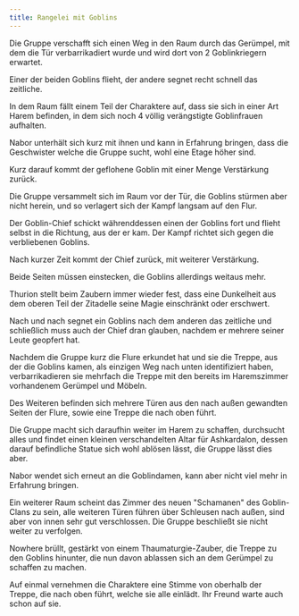 ```yaml
---
title: Rangelei mit Goblins
---
```


Die Gruppe verschafft sich einen Weg in den Raum durch das Gerümpel, mit dem die Tür verbarrikadiert wurde und wird dort von 2 Goblinkriegern erwartet.

Einer der beiden Goblins flieht, der andere segnet recht schnell das zeitliche.

In dem Raum fällt einem Teil der Charaktere auf, dass sie sich in einer Art Harem befinden, in dem sich noch 4 völlig verängstigte Goblinfrauen aufhalten.

Nabor unterhält sich kurz mit ihnen und kann in Erfahrung bringen, dass die Geschwister welche die Gruppe sucht, wohl eine Etage höher sind.

Kurz darauf kommt der geflohene Goblin mit einer Menge Verstärkung zurück.

Die Gruppe versammelt sich im Raum vor der Tür, die Goblins stürmen aber nicht herein, und so verlagert sich der Kampf langsam auf den Flur.

Der Goblin-Chief schickt währenddessen einen der Goblins fort und flieht selbst in die Richtung, aus der er kam.
Der Kampf richtet sich gegen die verbliebenen Goblins.

Nach kurzer Zeit kommt der Chief zurück, mit weiterer Verstärkung.

Beide Seiten müssen einstecken, die Goblins allerdings weitaus mehr.

Thurion stellt beim Zaubern immer wieder fest, dass eine Dunkelheit aus dem oberen Teil der Zitadelle seine Magie einschränkt oder erschwert.

Nach und nach segnet ein Goblins nach dem anderen das zeitliche und schließlich muss auch der Chief dran glauben, nachdem er mehrere seiner Leute geopfert hat.

Nachdem die Gruppe kurz die Flure erkundet hat und sie die Treppe, aus der die Goblins kamen, als einzigen Weg nach unten identifiziert haben, verbarrikadieren sie mehrfach die Treppe mit den bereits im Haremszimmer vorhandenem Gerümpel und Möbeln.

Des Weiteren befinden sich mehrere Türen aus den nach außen gewandten Seiten der Flure, sowie eine Treppe die nach oben führt.

Die Gruppe macht sich daraufhin weiter im Harem zu schaffen, durchsucht alles und findet einen kleinen verschandelten Altar für Ashkardalon, dessen darauf befindliche Statue sich wohl ablösen lässt, die Gruppe lässt dies aber.

Nabor wendet sich erneut an die Goblindamen, kann aber nicht viel mehr in Erfahrung bringen. 

Ein weiterer Raum scheint das Zimmer des neuen "Schamanen" des Goblin-Clans zu sein, alle weiteren Türen führen über Schleusen nach außen, sind aber von innen sehr gut verschlossen. Die Gruppe beschließt sie nicht weiter zu verfolgen.

Nowhere brüllt, gestärkt von einem Thaumaturgie-Zauber, die Treppe zu den Goblins hinunter, die nun davon ablassen sich an dem Gerümpel zu schaffen zu machen.

Auf einmal vernehmen die Charaktere eine Stimme von oberhalb der Treppe, die nach oben führt, welche sie alle einlädt. Ihr Freund warte auch schon auf sie.